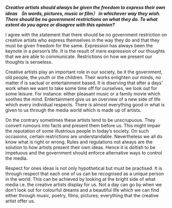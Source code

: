 **_Creative artists should always be given the freedom to express their own ideas （in words, pictures, music or film） in whichever way they wish. There should be no government restrictions on what they do. To what extent do you agree or disagree with this opinion?_**

I agree with the statement that there should be no government restriction on creative artists who express themselves in the way they do and that they must be given freedom for the same. Expression has always been the keynote in a person’s life. It is the result of mere expression of our thoughts that we are able to communicate. Restrictions on how we present our thoughts is senseless.

Creative artists play an important role in our society, be it the government, old people, the youth or the children. Their works enlighten our minds, no matter if is sactual or entertainment based. It is diserving that after a days’ work when we want to take some time off for ourselves, we look out for some leisure. For instance: either pleasant music or a family movie which soothes the mind. Entertainment give us an overview of a new side of life which every individual respects. There is almost everything good in what is given to us through the media world which is made up of artists.

On the contrary sometimes these artists tend to be unscrupuous. They convert rumours into facts and present them before us. This might impair the reputation of some illustrious people in today’s society. On such occasions, certain restrictions are understandable. Nevertheless we all do know what is right or wrong. Rules and regulations not always are the solution to how artists present their own ideas. Hence it is doltish to be impetuous and the government should enforce alternative ways to control the media.

Respect for ones ideas is not only hypothetical but must be practised. It is through respect that each one of us can be recognised as a unique person in the world. This can be achieved by looking at the bright side of what media i.e. the creative artists display for us. Not a day can go by when we don’t look out for colourful dreams and a beautiful life which we can find either through music, poetry, films, pictures; everything that the creative artist offer us.


